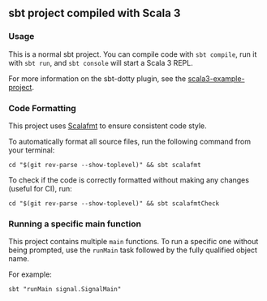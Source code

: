 ## sbt project compiled with Scala 3

### Usage

This is a normal sbt project. You can compile code with `sbt compile`, run it with `sbt run`, and `sbt console` will start a Scala 3 REPL.

For more information on the sbt-dotty plugin, see the
[scala3-example-project](https://github.com/scala/scala3-example-project/blob/main/README.md).

### Code Formatting

This project uses [Scalafmt](https://scalameta.org/scalafmt/) to ensure consistent code style.

To automatically format all source files, run the following command from your terminal:

```shell
cd "$(git rev-parse --show-toplevel)" && sbt scalafmt
```

To check if the code is correctly formatted without making any changes (useful for CI), run:

```shell
cd "$(git rev-parse --show-toplevel)" && sbt scalafmtCheck
```

### Running a specific main function

This project contains multiple `main` functions. To run a specific one without being prompted, use the `runMain` task followed by the fully qualified object name.

For example:
```shell
sbt "runMain signal.SignalMain"
```